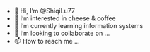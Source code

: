 - 👋 Hi, I’m @ShiqiLu77
- 👀 I’m interested in cheese & coffee
- 🌱 I’m currently learning information systems
- 💞️ I’m looking to collaborate on ...
- 📫 How to reach me ...

<!---
ShiqiLu77/ShiqiLu77 is a ✨ special ✨ repository because its `README.md` (this file) appears on your GitHub profile.
You can click the Preview link to take a look at your changes.
--->
